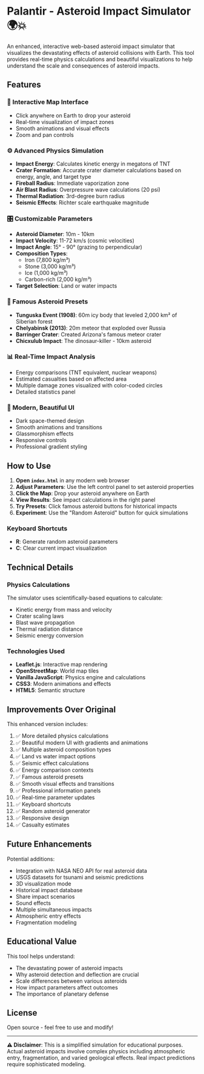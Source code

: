 # Palantir - Asteroid Impact Simulator 🌍💥

An enhanced, interactive web-based asteroid impact simulator that visualizes the devastating effects of asteroid collisions with Earth. This tool provides real-time physics calculations and beautiful visualizations to help understand the scale and consequences of asteroid impacts.

## Features

### 🎯 Interactive Map Interface
- Click anywhere on Earth to drop your asteroid
- Real-time visualization of impact zones
- Smooth animations and visual effects
- Zoom and pan controls

### ⚙️ Advanced Physics Simulation
- **Impact Energy**: Calculates kinetic energy in megatons of TNT
- **Crater Formation**: Accurate crater diameter calculations based on energy, angle, and target type
- **Fireball Radius**: Immediate vaporization zone
- **Air Blast Radius**: Overpressure wave calculations (20 psi)
- **Thermal Radiation**: 3rd-degree burn radius
- **Seismic Effects**: Richter scale earthquake magnitude

### 🎛️ Customizable Parameters
- **Asteroid Diameter**: 10m - 10km
- **Impact Velocity**: 11-72 km/s (cosmic velocities)
- **Impact Angle**: 15° - 90° (grazing to perpendicular)
- **Composition Types**: 
  - Iron (7,800 kg/m³)
  - Stone (3,000 kg/m³)
  - Ice (1,000 kg/m³)
  - Carbon-rich (2,000 kg/m³)
- **Target Selection**: Land or water impacts

### 🌟 Famous Asteroid Presets
- **Tunguska Event (1908)**: 60m icy body that leveled 2,000 km² of Siberian forest
- **Chelyabinsk (2013)**: 20m meteor that exploded over Russia
- **Barringer Crater**: Created Arizona's famous meteor crater
- **Chicxulub Impact**: The dinosaur-killer - 10km asteroid

### 📊 Real-Time Impact Analysis
- Energy comparisons (TNT equivalent, nuclear weapons)
- Estimated casualties based on affected area
- Multiple damage zones visualized with color-coded circles
- Detailed statistics panel

### 🎨 Modern, Beautiful UI
- Dark space-themed design
- Smooth animations and transitions
- Glassmorphism effects
- Responsive controls
- Professional gradient styling

## How to Use

1. **Open `index.html`** in any modern web browser
2. **Adjust Parameters**: Use the left control panel to set asteroid properties
3. **Click the Map**: Drop your asteroid anywhere on Earth
4. **View Results**: See impact calculations in the right panel
5. **Try Presets**: Click famous asteroid buttons for historical impacts
6. **Experiment**: Use the "Random Asteroid" button for quick simulations

### Keyboard Shortcuts
- **R**: Generate random asteroid parameters
- **C**: Clear current impact visualization

## Technical Details

### Physics Calculations
The simulator uses scientifically-based equations to calculate:
- Kinetic energy from mass and velocity
- Crater scaling laws
- Blast wave propagation
- Thermal radiation distance
- Seismic energy conversion

### Technologies Used
- **Leaflet.js**: Interactive map rendering
- **OpenStreetMap**: World map tiles
- **Vanilla JavaScript**: Physics engine and calculations
- **CSS3**: Modern animations and effects
- **HTML5**: Semantic structure

## Improvements Over Original

This enhanced version includes:
1. ✅ More detailed physics calculations
2. ✅ Beautiful modern UI with gradients and animations
3. ✅ Multiple asteroid composition types
4. ✅ Land vs water impact options
5. ✅ Seismic effect calculations
6. ✅ Energy comparison contexts
7. ✅ Famous asteroid presets
8. ✅ Smooth visual effects and transitions
9. ✅ Professional information panels
10. ✅ Real-time parameter updates
11. ✅ Keyboard shortcuts
12. ✅ Random asteroid generator
13. ✅ Responsive design
14. ✅ Casualty estimates

## Future Enhancements

Potential additions:
- Integration with NASA NEO API for real asteroid data
- USGS datasets for tsunami and seismic predictions
- 3D visualization mode
- Historical impact database
- Share impact scenarios
- Sound effects
- Multiple simultaneous impacts
- Atmospheric entry effects
- Fragmentation modeling

## Educational Value

This tool helps understand:
- The devastating power of asteroid impacts
- Why asteroid detection and deflection are crucial
- Scale differences between various asteroids
- How impact parameters affect outcomes
- The importance of planetary defense

## License

Open source - feel free to use and modify!

---

**⚠️ Disclaimer**: This is a simplified simulation for educational purposes. Actual asteroid impacts involve complex physics including atmospheric entry, fragmentation, and varied geological effects. Real impact predictions require sophisticated modeling.
